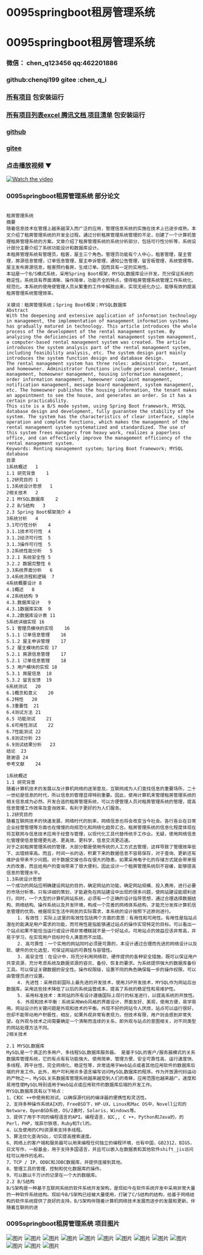 # 0095springboot租房管理系统


# 0095springboot租房管理系统

### 微信： chen_q123456  qq:462201886
### github:chenqi199 gitee :chen_q_i

### [所有项目](https://github.com/GraduationProject-springboot/allSpringbootProjects) 包安装运行

### [所有项目列表excel 腾讯文档 项目清单](https://docs.qq.com/sheet/DSHRFSVZ5aEVYT3N3?tab=BB08J2) 包安装运行

### [github](https://chenqi199.github.io)

### [gitee](https://gitee.com/chen_q_i)

### 点击播放视频 ▼
[![Watch the video](https://i.sstatic.net/Vp2cE.png)](https://player.bilibili.com/player.html?isOutside=true&aid=BV16ia6epENY&bvid=BV16ia6epENY&cid=500001610579199&p=96)



### 0095springboot租房管理系统 部分论文
```

﻿租房管理系统
摘要
随着信息技术在管理上越来越深入而广泛的应用，管理信息系统的实施在技术上已逐步成熟。本文介绍了租房管理系统的开发全过程。通过分析租房管理系统管理的不足，创建了一个计算机管理租房管理系统的方案。文章介绍了租房管理系统的系统分析部分，包括可行性分析等，系统设计部分主要介绍了系统功能设计和数据库设计。
本租房管理系统有管理员，租客，屋主三个角色。管理员功能有个人中心，租客管理，屋主管理，房源信息管理，订单信息管理，屋主申诉管理，通知公告管理，留言板管理，系统管理等。屋主发布房源信息，租客预约看房，生成订单。因而具有一定的实用性。
本站是一个B/S模式系统，采用Spring Boot框架，MYSQL数据库设计开发，充分保证系统的稳定性。系统具有界面清晰、操作简单，功能齐全的特点，使得租房管理系统管理工作系统化、规范化。本系统的使用使管理人员从繁重的工作中解脱出来，实现无纸化办公，能够有效的提高租房管理系统管理效率。

关键词：租房管理系统；Spring Boot框架；MYSQL数据库
Abstract
With the deepening and extensive application of information technology in management, the implementation of management information systems has gradually matured in technology. This article introduces the whole process of the development of the rental management system. By analyzing the deficiencies of the rental management system management, a computer-based rental management system was created. The article introduces the system analysis part of the rental management system, including feasibility analysis, etc. The system design part mainly introduces the system function design and database design.
The rental management system has three roles: administrator, tenant, and homeowner. Administrator functions include personal center, tenant management, homeowner management, housing information management, order information management, homeowner complaint management, notification management, message board management, system management, etc. The homeowner publishes the housing information, the tenant makes an appointment to see the house, and generates an order. So it has a certain practicability.
This site is a B/S mode system, using Spring Boot framework, MYSQL database design and development, fully guarantee the stability of the system. The system has the characteristics of clear interface, simple operation and complete functions, which makes the management of the rental management system systematized and standardized. The use of this system frees managers from heavy work, realizes a paperless office, and can effectively improve the management efficiency of the rental management system.
Keywords: Renting management system; Spring Boot framework; MYSQL database
目录
1系统概述	1
1.1 研究背景	1
1.2研究目的	1
1.3系统设计思想	1
2相关技术	2
2.1 MYSQL数据库	2
2.2 B/S结构	3
2.3 Spring Boot框架简介	4
3系统分析	4
3.1可行性分析	4
3.1.1技术可行性	4
3.1.2经济可行性	5
3.1.3操作可行性	5
3.2系统性能分析	5
3.2.1 系统安全性	5
3.2.2 数据完整性	6
3.3系统界面分析	6
3.4系统流程和逻辑	7
4系统概要设计	8
4.1概述	8
4.2系统结构	9
4.3.数据库设计	9
4.3.1数据库实体	9
4.3.2数据库设计表	11
5系统详细实现	16
5.1 管理员模块的实现	16
5.1.1 订单信息管理	16
5.1.2 屋主申诉管理	17
5.2 屋主模块的实现	17
5.2.1 房源信息管理	17
5.2.1 订单信息管理	18
5.3 用户模块的实现	18
5.3.1 房屋信息	18
5.3.2 留言反馈	19
6系统测试	20
6.1概念和意义	20
6.2特性	20
6.3重要性	21
6.4测试方法	21
6.5 功能测试	21
6.6可用性测试	22
6.7性能测试	22
6.8测试分析	23
6.9测试结果分析	23
结论	23
致谢语	24
参考文献	24

1系统概述
1.1 研究背景
随着计算机技术的发展以及计算机网络的逐渐普及，互联网成为人们查找信息的重要场所，二十一世纪是信息的时代，所以信息的管理显得特别重要。因此，使用计算机来管理租房管理系统的相关信息成为必然。开发合适的租房管理系统，可以方便管理人员对租房管理系统的管理，提高信息管理工作效率及查询效率，有利于更好的为人们服务。
1.2研究目的
随着互联网技术的快速发展，网络时代的到来，网络信息也将会改变当今社会。各行各业在日常企业经营管理等方面也在慢慢的向规范化和网络化趋势汇合。租房管理系统的信息化程度体现在将互联网与信息技术应用于经营与管理，以现代化工具代替传统手工作业。无疑，使用网络信息化管理使信息管理更先进、更高效、更科学，信息交流更迅速。
对于之前租房管理系统的管理，大部分都是使用传统的人工方式去管理，这样导致了管理效率低下、出错频率高。而且，时间一长的话，积累下来的数据信息不容易保存，对于查询、更新还有维护会带来不少问题。对于数据交接也存在很大的隐患。如果采用电子化的存储方式就会带来很大的改善，而且给用户的查询带来了很大便利，因此设计一个租房管理系统刻不容缓，能够提高信息的管理水平。
1.3系统设计思想
一个成功的网站应明确建设网站的目的，确定网站的功能，确定网站规模、投入费用，进行必要的市场分析等。只有详细的策划，才能避免在网站建设中出现的很多问题，使网站建设能顺利进行。同时，一个大型的计算机网站系统，必须有一个正确的设计指导思想，通过合理选择数据结构、网络结构、操作系统以及开发环境，构成一个完善的网络体系结构，才能充分发挥计算机信息管理的优势。根据现实生活中网民的实际需求，本系统的设计按照下述原则进行。
    1. 有效性：实际上这里的有效性包括两个方面的意思：有用性和可用性。有用性是指站点潜在的能满足用户需求的功能，而可用性是指能够通过站点的操作实现特定的目标。可以看出一个站点如果不能恰当运行或设计得非常槽糕就不是一个好站点。可用站点的效益应该非常高，并易于学习，在实现用户目标时令人满意而不出错。
    2. 高可靠性：一个实用的网站同时必须是可靠的，本设计通过合理而先进的网络设计以及软、硬件的优化选型，可保证网站的可靠性与容错性。
    3. 高安全性：在设计中，将充分利用网络软、硬件提供的各种安全措施，既可以保证用户共享资源，充分考虑系统及数据资源的容灾、备份、恢复的要求。为系统提供强大的数据库备份工具。可以保证关键数据的安全性。操作权限级，设置不同的角色确保每一步的操作权限，可以由管理员进行设置。
    4. 先进性：采用目前国际上最先进的开发技术，使用JSP开发技术，MYSQL作为网站后台数据库。采用这些技术降低了以后的系统运营成本，提高了系统的稳定性和易维护性。
    5. 采用标准技术：本网站的所有设计遵循国际上现行的标准进行，以提高系统的开放性。
    6. 外观和技术平衡：系统采用Web风格的界面设计，界面友好、美观，使用方便，易学易用。网站设计的关键问题是外观和技术的平衡。外现不好的网站令人厌烦，站点可以运行很好，但却不能带动用户积极性，相反，如果外观非常有表现力，但技术有限，用户则会感到非常失望。在外观与技术之间需要确定一个清晰而连续的关系，即外观与站点的意图相关，对不同类型的网站处理方法不同。
2相关技术

2.1 MYSQL数据库
MySQL是一个真正的多用户、多线程SQL数据库服务器。 是基于SQL的客户/服务器模式的关系数据库管理系统，它的有点有有功能强大、使用简单、管理方便、安全可靠性高、运行速度快、多线程、跨平台性、完全网络化、稳定性等，非常适用于Web站点或者其他应用软件的数据库后端的开发工作。此外，用户可利用许多语言编写访问MySQL数据库的程序。作为开放源代码运动的产物之一，MySQL关系数据库管理系统越来越受到人们的青睐，应用范围也越来越广。速度和易用性使MySQL特别适用于Web站点或应用软件的数据库后端的开发工作。
MYSQL数据库具有以下特点：
1、C和C ++中使用和测试，以确保源代码的编译器的便携性和灵活性。
2、支持多种操作系统AIX的，FreeBSD下，HP-UX，Linux和Mac OS中，Novell公司的Netware，OpenBSD系统，OS/2裹时，Solaris，Windows等。
3、提供了用于不同的编程语言的API。编程语言，如C,, C ++，Python和Java的，的Perl，PHP，埃菲尔铁塔，Ruby和Tcl的。
4、以及使用的CPU资源来支持多线程。
5、算法优化查询SQL，切实提高搜索速度。
6、网络上的客户端和服务器可以用来编程任何独立的编程环境，也有中国，GB2312，BIG5，日文写作，一般基金，用于支持多国语言，并且可以嵌入在数据表和其他软件shift_jis访问柱可以用作的名称。
7、TCP / IP，ODBC和JDBC数据库，并提供连接到其他。
8、管理工具的管理，控制和优化数据库的操作。
9、可以数以千万计的记录在一个大的数据库。
2.2 B/S结构
B/S架构是一种基于互联网系统的软件系统开发架构，是现如今在软件系统开发中采用非常大量的一种软件系统结构。现如今B/S架构已经被大量使用，打破了C/S结构的结构，给基于网络结构的软件系统提供了良好的支持。B/S架构伴随着计算机网络技术发展而逐步的发展和更新。伴随着互联网的进

```
### 0095springboot租房管理系统 项目图片
![图片](/images/0095springbootimg_001.jpg)
![图片](/images/0095springbootimg_003.jpg)
![图片](/images/0095springbootimg_002.jpg)
![图片](/images/0095springbootimg_012.jpg)
![图片](/images/0095springbootimg_006.jpg)
![图片](/images/0095springbootimg_007.jpg)
![图片](/images/0095springbootimg_013.jpg)
![图片](/images/0095springbootimg_005.jpg)
![图片](/images/0095springbootimg_011.jpg)
![图片](/images/0095springbootimg_010.jpg)
![图片](/images/0095springbootimg_004.jpg)
![图片](/images/0095springbootimg_009.jpg)
![图片](/images/0095springbootimg_008.jpg)








